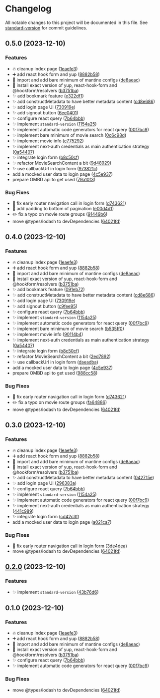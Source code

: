 # Changelog

All notable changes to this project will be documented in this file. See [standard-version](https://github.com/conventional-changelog/standard-version) for commit guidelines.

## 0.5.0 (2023-12-10)


### Features

* :fire: cleanup index page ([1eaefe3](https://github.com/createdbymahmood/divnotes-senior-frontend-developer-challenge/commit/1eaefe36daba8a79d48e04533ecc55228af31d47))
* :heavy_plus_sign: add react hook form and yup ([8882b58](https://github.com/createdbymahmood/divnotes-senior-frontend-developer-challenge/commit/8882b58facf4c3e07bf03b38a6a86e544b9f47e6))
* :lipstick: import and add bare minimum of mantine configs ([de8aeac](https://github.com/createdbymahmood/divnotes-senior-frontend-developer-challenge/commit/de8aeacf4594c37e8bf003e43d674ad8537c5fd7))
* :pushpin: install exact version of yup, react-hook-form and @hookform/resolvers ([b3751ba](https://github.com/createdbymahmood/divnotes-senior-frontend-developer-challenge/commit/b3751ba0d2982d047dd8992b9338a3ffb6e151c4))
* :sparkles: add bookmark feature ([e322df1](https://github.com/createdbymahmood/divnotes-senior-frontend-developer-challenge/commit/e322df13431b69782111b8f9722df8f709e300fd))
* :sparkles: add constructMetadata to have better metadata content ([cd8e686](https://github.com/createdbymahmood/divnotes-senior-frontend-developer-challenge/commit/cd8e6860b60d155144adbfe0bef41dbb537b6f47))
* :sparkles: add login page UI ([730919e](https://github.com/createdbymahmood/divnotes-senior-frontend-developer-challenge/commit/730919ef9d6fce1c362fbe19c36520f050179e30))
* :sparkles: add signout button ([6ee0401](https://github.com/createdbymahmood/divnotes-senior-frontend-developer-challenge/commit/6ee0401e2fcdfa0471475616718db6273b63094c))
* :sparkles: configure react query ([7b64bbb](https://github.com/createdbymahmood/divnotes-senior-frontend-developer-challenge/commit/7b64bbb01ec1a407aa46d8c46e508038825684bd))
* :sparkles: implement `standard-version` ([1154a25](https://github.com/createdbymahmood/divnotes-senior-frontend-developer-challenge/commit/1154a25e277fa68d786f4abc2456317a8bbc6cda))
* :sparkles: implement automatic code generators for react query ([00f7bc9](https://github.com/createdbymahmood/divnotes-senior-frontend-developer-challenge/commit/00f7bc9d8d7c5f2914bde79dca724305d53fdbe1))
* :sparkles: implement bare minimum of movie search ([0c6c98d](https://github.com/createdbymahmood/divnotes-senior-frontend-developer-challenge/commit/0c6c98db12a22a7ae000a7bef810c4e22924cb1c))
* :sparkles: implement movie info ([c775292](https://github.com/createdbymahmood/divnotes-senior-frontend-developer-challenge/commit/c77529241af6967cb5e95d919b2e746a993c3e52))
* :sparkles: implement next-auth credentials as main authentication strategy ([0a54407](https://github.com/createdbymahmood/divnotes-senior-frontend-developer-challenge/commit/0a544077f1266c2e788d95df7d79c01dc9019fbd))
* :sparkles: integrate login form ([b8c50cf](https://github.com/createdbymahmood/divnotes-senior-frontend-developer-challenge/commit/b8c50cfbbd31df2a75daf1a3329887903cac9f5d))
* :sparkles: refactor MovieSearchContent a bit ([9d48929](https://github.com/createdbymahmood/divnotes-senior-frontend-developer-challenge/commit/9d489299951a036a191aa302626c2890005ce174))
* :sparkles: use callbackUrl in login form ([973821c](https://github.com/createdbymahmood/divnotes-senior-frontend-developer-challenge/commit/973821cc968d0aab88cee7368585a27914ecddc7))
* add a mocked user data to login page ([4c5e937](https://github.com/createdbymahmood/divnotes-senior-frontend-developer-challenge/commit/4c5e937398164762f169e11cba582edb45d88665))
* prepare OMBD api to get used ([79a10f3](https://github.com/createdbymahmood/divnotes-senior-frontend-developer-challenge/commit/79a10f3837ce8274e7c31e61ff8490d0e1a9ffb2))


### Bug Fixes

* :bug: fix early router navigation call in login form ([d743621](https://github.com/createdbymahmood/divnotes-senior-frontend-developer-challenge/commit/d743621893b16934359e1a7ad320138d934692ba))
* :lipstick: add padding to bottom of pagination ([e00d4d1](https://github.com/createdbymahmood/divnotes-senior-frontend-developer-challenge/commit/e00d4d14e17146e2bbfcef2539fb4c1604658aad))
* :pencil2: fix a typo on movie route groups ([91449b6](https://github.com/createdbymahmood/divnotes-senior-frontend-developer-challenge/commit/91449b6e473203ceb6681f5393f4209dedf6011c))
* move @types/lodash to devDependencies ([64021fd](https://github.com/createdbymahmood/divnotes-senior-frontend-developer-challenge/commit/64021fd3943b7a7feb9f088ae036048e43ffa4bf))

## 0.4.0 (2023-12-10)


### Features

* :fire: cleanup index page ([1eaefe3](https://github.com/createdbymahmood/divnotes-senior-frontend-developer-challenge/commit/1eaefe36daba8a79d48e04533ecc55228af31d47))
* :heavy_plus_sign: add react hook form and yup ([8882b58](https://github.com/createdbymahmood/divnotes-senior-frontend-developer-challenge/commit/8882b58facf4c3e07bf03b38a6a86e544b9f47e6))
* :lipstick: import and add bare minimum of mantine configs ([de8aeac](https://github.com/createdbymahmood/divnotes-senior-frontend-developer-challenge/commit/de8aeacf4594c37e8bf003e43d674ad8537c5fd7))
* :pushpin: install exact version of yup, react-hook-form and @hookform/resolvers ([b3751ba](https://github.com/createdbymahmood/divnotes-senior-frontend-developer-challenge/commit/b3751ba0d2982d047dd8992b9338a3ffb6e151c4))
* :sparkles: add bookmark feature ([091eb72](https://github.com/createdbymahmood/divnotes-senior-frontend-developer-challenge/commit/091eb72182cd127d3309636df07ad5c822b4b510))
* :sparkles: add constructMetadata to have better metadata content ([cd8e686](https://github.com/createdbymahmood/divnotes-senior-frontend-developer-challenge/commit/cd8e6860b60d155144adbfe0bef41dbb537b6f47))
* :sparkles: add login page UI ([730919e](https://github.com/createdbymahmood/divnotes-senior-frontend-developer-challenge/commit/730919ef9d6fce1c362fbe19c36520f050179e30))
* :sparkles: add signout button ([c9fee95](https://github.com/createdbymahmood/divnotes-senior-frontend-developer-challenge/commit/c9fee95ce96227d11c734706a2ab091a989269f7))
* :sparkles: configure react query ([7b64bbb](https://github.com/createdbymahmood/divnotes-senior-frontend-developer-challenge/commit/7b64bbb01ec1a407aa46d8c46e508038825684bd))
* :sparkles: implement `standard-version` ([1154a25](https://github.com/createdbymahmood/divnotes-senior-frontend-developer-challenge/commit/1154a25e277fa68d786f4abc2456317a8bbc6cda))
* :sparkles: implement automatic code generators for react query ([00f7bc9](https://github.com/createdbymahmood/divnotes-senior-frontend-developer-challenge/commit/00f7bc9d8d7c5f2914bde79dca724305d53fdbe1))
* :sparkles: implement bare minimum of movie search ([b535ff0](https://github.com/createdbymahmood/divnotes-senior-frontend-developer-challenge/commit/b535ff04bde4e49ca136e431a70adb35d1d63f01))
* :sparkles: implement movie info ([90114b4](https://github.com/createdbymahmood/divnotes-senior-frontend-developer-challenge/commit/90114b45f990540d1a72474e55a32720beeebc7f))
* :sparkles: implement next-auth credentials as main authentication strategy ([0a54407](https://github.com/createdbymahmood/divnotes-senior-frontend-developer-challenge/commit/0a544077f1266c2e788d95df7d79c01dc9019fbd))
* :sparkles: integrate login form ([b8c50cf](https://github.com/createdbymahmood/divnotes-senior-frontend-developer-challenge/commit/b8c50cfbbd31df2a75daf1a3329887903cac9f5d))
* :sparkles: refactor MovieSearchContent a bit ([2ed7892](https://github.com/createdbymahmood/divnotes-senior-frontend-developer-challenge/commit/2ed7892b66024acf430996931448a261094847f8))
* :sparkles: use callbackUrl in login form ([daeadba](https://github.com/createdbymahmood/divnotes-senior-frontend-developer-challenge/commit/daeadba237c185843b5f182d6b0ce24e6e641480))
* add a mocked user data to login page ([4c5e937](https://github.com/createdbymahmood/divnotes-senior-frontend-developer-challenge/commit/4c5e937398164762f169e11cba582edb45d88665))
* prepare OMBD api to get used ([988cc58](https://github.com/createdbymahmood/divnotes-senior-frontend-developer-challenge/commit/988cc5867d87e13214ae968c481a60a6bf46f9db))


### Bug Fixes

* :bug: fix early router navigation call in login form ([d743621](https://github.com/createdbymahmood/divnotes-senior-frontend-developer-challenge/commit/d743621893b16934359e1a7ad320138d934692ba))
* :pencil2: fix a typo on movie route groups ([fa64886](https://github.com/createdbymahmood/divnotes-senior-frontend-developer-challenge/commit/fa6488626c27b876a1bdd40bdde4d2ecf08e3e34))
* move @types/lodash to devDependencies ([64021fd](https://github.com/createdbymahmood/divnotes-senior-frontend-developer-challenge/commit/64021fd3943b7a7feb9f088ae036048e43ffa4bf))

## 0.3.0 (2023-12-10)


### Features

* :fire: cleanup index page ([1eaefe3](https://github.com/createdbymahmood/divnotes-senior-frontend-developer-challenge/commit/1eaefe36daba8a79d48e04533ecc55228af31d47))
* :heavy_plus_sign: add react hook form and yup ([8882b58](https://github.com/createdbymahmood/divnotes-senior-frontend-developer-challenge/commit/8882b58facf4c3e07bf03b38a6a86e544b9f47e6))
* :lipstick: import and add bare minimum of mantine configs ([de8aeac](https://github.com/createdbymahmood/divnotes-senior-frontend-developer-challenge/commit/de8aeacf4594c37e8bf003e43d674ad8537c5fd7))
* :pushpin: install exact version of yup, react-hook-form and @hookform/resolvers ([b3751ba](https://github.com/createdbymahmood/divnotes-senior-frontend-developer-challenge/commit/b3751ba0d2982d047dd8992b9338a3ffb6e151c4))
* :sparkles: add constructMetadata to have better metadata content ([042715e](https://github.com/createdbymahmood/divnotes-senior-frontend-developer-challenge/commit/042715e00df607fd8602779bcf129577a721c1a7))
* :sparkles: add login page UI ([296383a](https://github.com/createdbymahmood/divnotes-senior-frontend-developer-challenge/commit/296383aefdbd6867748bd59c2f115013093c4c1a))
* :sparkles: configure react query ([7b64bbb](https://github.com/createdbymahmood/divnotes-senior-frontend-developer-challenge/commit/7b64bbb01ec1a407aa46d8c46e508038825684bd))
* :sparkles: implement `standard-version` ([1154a25](https://github.com/createdbymahmood/divnotes-senior-frontend-developer-challenge/commit/1154a25e277fa68d786f4abc2456317a8bbc6cda))
* :sparkles: implement automatic code generators for react query ([00f7bc9](https://github.com/createdbymahmood/divnotes-senior-frontend-developer-challenge/commit/00f7bc9d8d7c5f2914bde79dca724305d53fdbe1))
* :sparkles: implement next-auth credentials as main authentication strategy ([441c989](https://github.com/createdbymahmood/divnotes-senior-frontend-developer-challenge/commit/441c9898ec7ae3ae97f9777962d5bf42b2272aeb))
* :sparkles: integrate login form ([cd42c3f](https://github.com/createdbymahmood/divnotes-senior-frontend-developer-challenge/commit/cd42c3f19d46adfc53f4f28aa021c7e206b09294))
* add a mocked user data to login page ([a021ca7](https://github.com/createdbymahmood/divnotes-senior-frontend-developer-challenge/commit/a021ca7134cdfeede138dcb3e6bfdf59a359aab6))


### Bug Fixes

* :bug: fix early router navigation call in login form ([3de4dea](https://github.com/createdbymahmood/divnotes-senior-frontend-developer-challenge/commit/3de4dea1a3623edb11bc7f0ced76a4b0bff1c6c6))
* move @types/lodash to devDependencies ([64021fd](https://github.com/createdbymahmood/divnotes-senior-frontend-developer-challenge/commit/64021fd3943b7a7feb9f088ae036048e43ffa4bf))

## [0.2.0](https://github.com/createdbymahmood/divnotes-senior-frontend-developer-challenge/compare/v0.1.0...v0.2.0) (2023-12-10)


### Features

* :sparkles: implement `standard-version` ([43b76d6](https://github.com/createdbymahmood/divnotes-senior-frontend-developer-challenge/commit/43b76d6bde29a0cf675871b95bcda4716d0da2e7))

## 0.1.0 (2023-12-10)


### Features

* :fire: cleanup index page ([1eaefe3](https://github.com/createdbymahmood/divnotes-senior-frontend-developer-challenge/commit/1eaefe36daba8a79d48e04533ecc55228af31d47))
* :heavy_plus_sign: add react hook form and yup ([8882b58](https://github.com/createdbymahmood/divnotes-senior-frontend-developer-challenge/commit/8882b58facf4c3e07bf03b38a6a86e544b9f47e6))
* :lipstick: import and add bare minimum of mantine configs ([de8aeac](https://github.com/createdbymahmood/divnotes-senior-frontend-developer-challenge/commit/de8aeacf4594c37e8bf003e43d674ad8537c5fd7))
* :pushpin: install exact version of yup, react-hook-form and @hookform/resolvers ([b3751ba](https://github.com/createdbymahmood/divnotes-senior-frontend-developer-challenge/commit/b3751ba0d2982d047dd8992b9338a3ffb6e151c4))
* :sparkles: configure react query ([7b64bbb](https://github.com/createdbymahmood/divnotes-senior-frontend-developer-challenge/commit/7b64bbb01ec1a407aa46d8c46e508038825684bd))
* :sparkles: implement automatic code generators for react query ([00f7bc9](https://github.com/createdbymahmood/divnotes-senior-frontend-developer-challenge/commit/00f7bc9d8d7c5f2914bde79dca724305d53fdbe1))


### Bug Fixes

* move @types/lodash to devDependencies ([64021fd](https://github.com/createdbymahmood/divnotes-senior-frontend-developer-challenge/commit/64021fd3943b7a7feb9f088ae036048e43ffa4bf))

